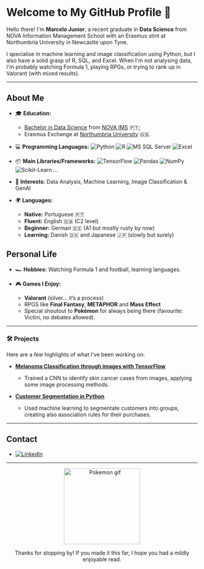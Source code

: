 # Welcome to My GitHub Profile 👋

Hello there! I'm **Marcelo Junior**, a recent graduate in **Data Science** from NOVA Information Management School with an Erasmus stint at Northumbria University in Newcastle upon Tyne. 

I specialise in machine learning and image classification using Python, but I also have a solid grasp of R, SQL, and Excel. When I'm not analysing data, I'm probably watching Formula 1, playing RPGs, or trying to rank up in Valorant (with mixed results).

---

## **About Me**

- 🎓 **Education:**
   - [Bachelor in Data Science](https://www.novaims.unl.pt/en/education/programs/bachelor-s-degrees/data-science/program/) from [NOVA IMS](https://www.novaims.unl.pt/) 🇵🇹;
  - Erasmus Exchange at [Northumbria University](https://www.northumbria.ac.uk/) 🇬🇧.

- 💻 **Programming Languages:**
  ![Python](https://img.shields.io/badge/Python-3776AB?style=flat&logo=python&logoColor=white)
  ![R](https://img.shields.io/badge/R-276DC3?style=flat&logo=r&logoColor=white)
  ![MS SQL Server](https://img.shields.io/badge/MS_SQL_Server-CC2927?style=flat&logo=microsoft-sql-server&logoColor=white)
  ![Excel](https://img.shields.io/badge/Excel-217346?style=flat&logo=microsoft-excel&logoColor=white)

- 📦 **Main Libraries/Frameworks:**
  ![TensorFlow](https://img.shields.io/badge/TensorFlow-FF6F00?style=flat&logo=tensorflow&logoColor=white)
  ![Pandas](https://img.shields.io/badge/Pandas-150458?style=flat&logo=pandas&logoColor=white)
  ![NumPy](https://img.shields.io/badge/NumPy-013243?style=flat&logo=numpy&logoColor=white)
  ![Scikit-Learn](https://img.shields.io/badge/Scikit--Learn-F7931E?style=flat&logo=scikit-learn&logoColor=white) ...

- 🌟 **Interests:** Data Analysis, Machine Learning, Image Classification & GenAI

- 🌍 **Languages:**
  - **Native:** Portuguese  🇵🇹 
  - **Fluent:** English  🇬🇧 (C2 level)
  - **Beginner:** German 🇩🇪 (A1 but mostly rusty by now)
  - **Learning:** Danish 🇩🇰 and Japanese 🇯🇵 (slowly but surely)

## **Personal Life**

- 🏎 **Hobbies:** Watching Formula 1 and football, learning languages.

- 🎮 **Games I Enjoy:**
  - **Valorant** (silver… it’s a process)
  - RPGS like **Final Fantasy**, **METAPHOR** and **Mass Effect**
  - Special shoutout to **Pokémon** for always being there (favourite: Victini, no debates allowed).

---


### 🛠️ Projects
Here are a few highlights of what I've been working on:

- **[Melanoma Classification through images with TensorFlow](https://github.com/MarceloJ18/ProjectsRepo/tree/main/Deep-Learning-Project-main)**
  - Trained a CNN to identify skin cancer cases from images, applying some image processing methods.

- **[Customer Segmentation in Python](https://github.com/MarceloJ18/ProjectsRepo/tree/main/MachineLearning2Project-main)**
  - Used machine learning to segmentate customers into groups, creating also association rules for their purchases.


---

## **Contact**

- [![LinkedIn](https://img.shields.io/badge/LinkedIn-0077B5?style=flat&logo=linkedin&logoColor=white)](www.linkedin.com/in/marceloptajunior)


---

<p align="center">
  <img src="https://media4.giphy.com/media/v1.Y2lkPTc5MGI3NjExbDJ5MXF0aW10bm83aW9xMndsNnRlczQ1Z2MyOW8weDJvemJtZmZ4eSZlcD12MV9pbnRlcm5hbF9naWZfYnlfaWQmY3Q9Zw/GHcTHvpf36ju1Dlq7P/giphy.gif" alt="Pokemon gif" width="200">
</p>
<p align="center">Thanks for stopping by! If you made it this far, I hope you had a mildly enjoyable read.</p>


